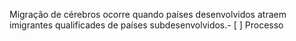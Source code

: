Migração de cérebros ocorre quando países desenvolvidos atraem imigrantes qualificades de países subdesenvolvidos.- [ ] Processo 
